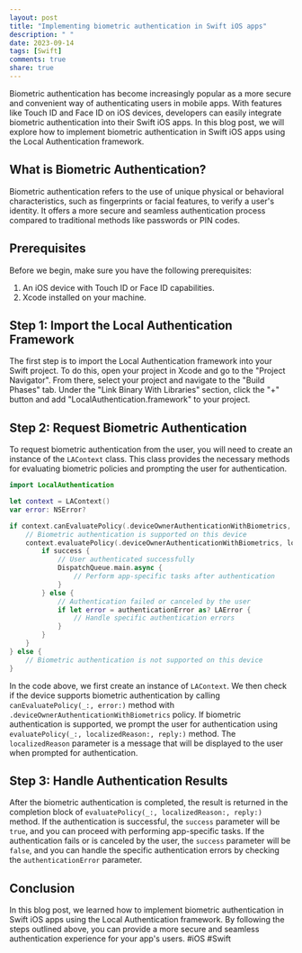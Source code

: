 ```yaml
---
layout: post
title: "Implementing biometric authentication in Swift iOS apps"
description: " "
date: 2023-09-14
tags: [Swift]
comments: true
share: true
---
```


Biometric authentication has become increasingly popular as a more secure and convenient way of authenticating users in mobile apps. With features like Touch ID and Face ID on iOS devices, developers can easily integrate biometric authentication into their Swift iOS apps. In this blog post, we will explore how to implement biometric authentication in Swift iOS apps using the Local Authentication framework.

## What is Biometric Authentication?

Biometric authentication refers to the use of unique physical or behavioral characteristics, such as fingerprints or facial features, to verify a user's identity. It offers a more secure and seamless authentication process compared to traditional methods like passwords or PIN codes.

## Prerequisites

Before we begin, make sure you have the following prerequisites:

1. An iOS device with Touch ID or Face ID capabilities.
2. Xcode installed on your machine.

## Step 1: Import the Local Authentication Framework

The first step is to import the Local Authentication framework into your Swift project. To do this, open your project in Xcode and go to the "Project Navigator". From there, select your project and navigate to the "Build Phases" tab. Under the "Link Binary With Libraries" section, click the "+" button and add "LocalAuthentication.framework" to your project.

## Step 2: Request Biometric Authentication

To request biometric authentication from the user, you will need to create an instance of the `LAContext` class. This class provides the necessary methods for evaluating biometric policies and prompting the user for authentication.

```swift
import LocalAuthentication

let context = LAContext()
var error: NSError?

if context.canEvaluatePolicy(.deviceOwnerAuthenticationWithBiometrics, error: &error) {
    // Biometric authentication is supported on this device
    context.evaluatePolicy(.deviceOwnerAuthenticationWithBiometrics, localizedReason: "Authenticate to access the app") { success, authenticationError in
        if success {
            // User authenticated successfully
            DispatchQueue.main.async {
                // Perform app-specific tasks after authentication
            }
        } else {
            // Authentication failed or canceled by the user
            if let error = authenticationError as? LAError {
                // Handle specific authentication errors
            }
        }
    }
} else {
    // Biometric authentication is not supported on this device
}
```

In the code above, we first create an instance of `LAContext`. We then check if the device supports biometric authentication by calling `canEvaluatePolicy(_:, error:)` method with `.deviceOwnerAuthenticationWithBiometrics` policy. If biometric authentication is supported, we prompt the user for authentication using `evaluatePolicy(_:, localizedReason:, reply:)` method. The `localizedReason` parameter is a message that will be displayed to the user when prompted for authentication.

## Step 3: Handle Authentication Results

After the biometric authentication is completed, the result is returned in the completion block of `evaluatePolicy(_:, localizedReason:, reply:)` method. If the authentication is successful, the `success` parameter will be `true`, and you can proceed with performing app-specific tasks. If the authentication fails or is canceled by the user, the `success` parameter will be `false`, and you can handle the specific authentication errors by checking the `authenticationError` parameter.

## Conclusion

In this blog post, we learned how to implement biometric authentication in Swift iOS apps using the Local Authentication framework. By following the steps outlined above, you can provide a more secure and seamless authentication experience for your app's users. #iOS #Swift